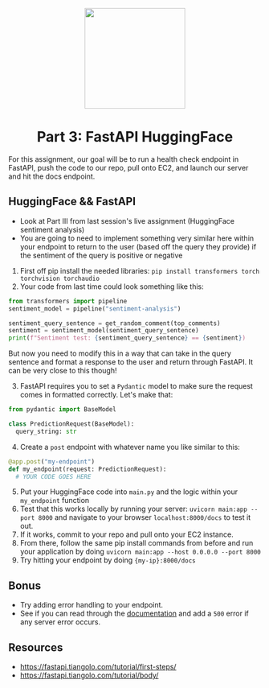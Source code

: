 <p align = "center" draggable=”false” ><img src="https://user-images.githubusercontent.com/37101144/161836199-fdb0219d-0361-4988-bf26-48b0fad160a3.png"
     width="200px"
     height="auto"/>
</p>



# <h1 align="center" id="heading">Part 3: FastAPI HuggingFace</h1>

For this assignment, our goal will be to run a health check endpoint in FastAPI, push the code to our repo, pull onto EC2, and launch our server and hit the docs endpoint.

## HuggingFace && FastAPI
* Look at Part III from last session's live assignment (HuggingFace sentiment analysis)
* You are going to need to implement something very similar here within your endpoint to return to the user (based off the query they provide) if the sentiment of the query is positive or negative

1. First off pip install the needed libraries: `pip install transformers torch torchvision torchaudio`
2. Your code from last time could look something like this:

```python
from transformers import pipeline
sentiment_model = pipeline("sentiment-analysis")

sentiment_query_sentence = get_random_comment(top_comments)
sentiment = sentiment_model(sentiment_query_sentence)
print(f"Sentiment test: {sentiment_query_sentence} == {sentiment})
```
But now you need to modify this in a way that can take in the query sentence and format a response to the user and return through FastAPI. It can be very close to this though!

3. FastAPI requires you to set a `Pydantic` model to make sure the request comes in formatted correctly. Let's make that:

```python
from pydantic import BaseModel

class PredictionRequest(BaseModel):
  query_string: str
```

4. Create a `post` endpoint with whatever name you like similar to this:

```python
@app.post("my-endpoint")
def my_endpoint(request: PredictionRequest):
  # YOUR CODE GOES HERE
```

5. Put your HuggingFace code into `main.py` and the logic within your `my_endpoint` function
6. Test that this works locally by running your server: `uvicorn main:app --port 8000` and navigate to your browser `localhost:8000/docs` to test it out.
7. If it works, commit to your repo and pull onto your EC2 instance.
8. From there, follow the same pip install commands from before and run your application by doing `uvicorn main:app --host 0.0.0.0 --port 8000`
9. Try hitting your endpoint by doing `{my-ip}:8000/docs`

## Bonus
* Try adding error handling to your endpoint.
* See if you can read through the [documentation](https://fastapi.tiangolo.com/tutorial/handling-errors/) and add a `500` error if any server error occurs.

## Resources
* https://fastapi.tiangolo.com/tutorial/first-steps/
* https://fastapi.tiangolo.com/tutorial/body/

